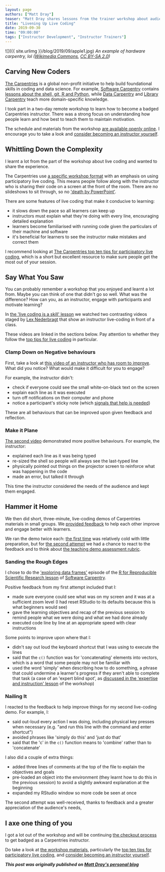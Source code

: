 ```yaml
---
layout: page
authors: ["Matt Dray"]
teaser: "Matt Dray shares lessons from the trainer workshop about audience needs and positive instructor behaviour when running participatory live coding"
title: "Livening Up Live Coding"
date: 2019-09-30
time: "09:00:00"
tags: ["Instructor Development", "Instructor Trainers"]
---
```


![]({{ site.urlimg }}/blog/2019/09/apple1.jpg)
*An example of hardware carpentry, lol ([Wikimedia Commons](https://commons.wikimedia.org/wiki/File:Apple_I_Computer.jpg), [CC BY-SA 2.0](https://creativecommons.org/licenses/by-sa/2.0/deed.en))*

## Carving New Coders

[The Carpentries](https://carpentries.org/about/) is a global non-profit initiative to help build foundational skills in coding and data science. For example, [Software Carpentry](https://software-carpentry.org/) contains [lessons about the shell, git, R and Python](https://software-carpentry.org/lessons/), while [Data Carpentry](https://datacarpentry.org/) and [Library Carpentry](https://librarycarpentry.org/) teach more domain-specific knowledge.

I took part in a two-day remote workshop to learn how to become a badged Carpentries instructor. There was a strong focus on understanding how people learn and how best to teach them to maintain motivation.

The schedule and materials from the workshop [are available openly online](https://carpentries.github.io/instructor-training/). I encourage you to take a look and [consider becoming an instructor yourself](https://carpentries.org/become-instructor/).

## Whittling Down the Complexity

I learnt a lot from the part of the workshop about live coding and wanted to share the experience.

The Carpentries use [a specific workshop format](https://carpentries.org/workshops/) with an emphasis on using participatory live coding. This means people follow along with the instructor who is sharing their code on a screen at the front of the room. There are no slideshows to sit through, so no ['death by PowerPoint'](https://dilbert.com/strip/2010-02-22).

There are some features of live coding that make it conducive to learning:

* it slows down the pace so all learners can keep up
* instructors must explain what they're doing with every line, encouraging detailed explanation
* learners become familiarised with running code given the particulars of their machine and software
* it's beneficial for learners to see the instructor make mistakes and correct them

I recommend looking at [The Carpentries top ten tips for participatory live coding](https://carpentries.github.io/instructor-training/14-live/index.html#top-ten-tips-for-participatory-live-coding-in-a-workshop), which is a short but excellent resource to make sure people get the most out of your session.

## Say What You Saw

You can probably remember a workshop that you enjoyed and learnt a lot from. Maybe you can think of one that didn't go so well. What was the difference? How can you, as an instructor, engage with participants and motivate learning?

In [the 'live coding is a skill' lesson](https://carpentries.github.io/instructor-training/14-live/index.html) we watched two contrasting videos staged by [Lex Nederbragt](https://lexnederbragt.com/about) that show an instructor live-coding in front of a class.

These videos are linked in the sections below. Pay attention to whether they follow the [top tips for live coding](https://carpentries.github.io/instructor-training/14-live/index.html#top-ten-tips-for-participatory-live-coding-in-a-workshop) in particular.

### Clamp Down on Negative behaviours

First, take a look at [this video of an instructor who has room to improve](https://www.youtube.com/embed/bXxBeNkKmJE). What did you notice? What would make it difficult for you to engage?

For example, the instructor didn't:

* check if everyone could see the small white-on-black text on the screen
* explain each line as it was executed
* turn off notifications on their computer and phone
* notice a participant's sticky note (which [signals that help is needed](https://carpentries.github.io/instructor-training/14-live/#sticky-notes))

These are all behaviours that can be improved upon given feedback and reflection.

### Make it Plane

[The second video](https://www.youtube.com/embed/SkPmwe_WjeY) demonstrated more positive behaviours. For example, the instructor:

* explained each line as it was being typed
* re-sized the shell so people will always see the last-typed line
* physically pointed out things on the projector screen to reinforce what was happening in the code
* made an error, but talked it through

This time the instructor considered the needs of the audience and kept them engaged.

## Hammer it Home

We then did short, three-minute, live-coding demos of Carpentries materials in small groups. We [provided feedback](https://carpentries.github.io/instructor-training/11-practice-teaching/index.html) to help each other improve and engage better with learners.

We ran the demo twice each: [the first time](https://carpentries.github.io/instructor-training/14-live/index.html) was relatively cold with little preparation, but for [the second attempt](https://carpentries.github.io/instructor-training/17-performance/index.html) we had a chance to react to the feedback and to think about [the teaching demo assessment rubric](https://carpentries.github.io/instructor-training/demos_rubric/).

### Sanding the Rough Edges

I chose to do the ['exploring data frames'](http://swcarpentry.github.io/r-novice-gapminder/05-data-structures-part2/index.html) episode of the [R for Reproducible Scientific Research lesson](http://swcarpentry.github.io/r-novice-gapminder/) of [Software Carpentry](https://software-carpentry.org/).

Positive feedback from my first attempt included that I:

* made sure everyone could see what was on my screen and it was at a sufficient zoom level (I had reset RStudio to its defaults because this is what beginners would see)
* gave the learning objectives and recap of the previous session to remind people what we were doing and what we had done already
* executed code line by line at an appropriate speed with clear instructions

Some points to improve upon where that I:

* didn't say out loud the keyboard shortcut that I was using to execute the lines
* said that the `c()` function was for 'concatenating' elements into vectors, which is a word that some people may not be familiar with
* used the word 'simply' when describing how to do something, a phrase that could undermine a learner's progress if they aren't able to complete that task (a case of an 'expert blind spot', as [discussed in the 'expertise and instruction' lesson](https://carpentries.github.io/instructor-training/03-expertise/#expertise-and-teaching) of the workshop)

### Nailing It

I reacted to the feedback to help improve things for my second live-coding demo. For example, I:

* said out-loud every action I was doing, including physical key presses when necessary (e.g. "and run this line with the command and enter shortcut")
* avoided phrases like 'simply do this' and 'just do that'
* said that the 'c' in the `c()` function means to 'combine' rather than to 'concatenate'

I also did a couple of extra things:

* added three lines of comments at the top of the file to explain the objectives and goals
* pre-loaded an object into the environment (they learnt how to do this in the previous session) to avoid a slightly awkward  explanation at the beginning
* expanded my RStudio window so more code be seen at once

The second attempt was well-received, thanks to feedback and a greater appreciation of the audience's needs,

## I axe one thing of you

I got a lot out of the workshop and will be continuing [the checkout process](https://carpentries.github.io/instructor-training/checkout/) to get badged as a Carpentries instructor.

Do take a look at [the workshop materials](https://carpentries.github.io/instructor-training/), particularly the [top ten tips for participatory live coding](https://carpentries.github.io/instructor-training/14-live/index.html#top-ten-tips-for-participatory-live-coding-in-a-workshop), and [consider becoming an instructor yourself](https://carpentries.org/become-instructor/).

***This post was originally published on [Matt Dray's personal blog](https://www.rostrum.blog/2019/09/12/live-code/)***

